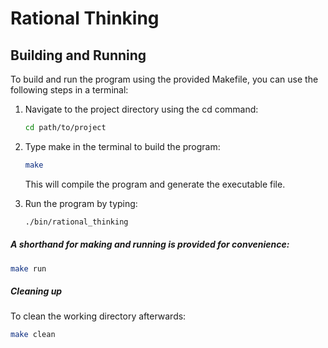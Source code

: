 # Rational Thinking



## Building and Running


To build and run the program using the provided Makefile, you can use the following steps in a terminal:

1. Navigate to the project directory using the cd command:

    ```bash
    cd path/to/project
    ```

2. Type make in the terminal to build the program:

    ```bash
    make
    ```

    This will compile the program and generate the executable file.

3. Run the program by typing:

    ```bash
    ./bin/rational_thinking
    ```

##### A shorthand for making and running is provided for convenience:

```bash
make run
```

##### Cleaning up 

To clean the working directory afterwards:

```bash
make clean
```

